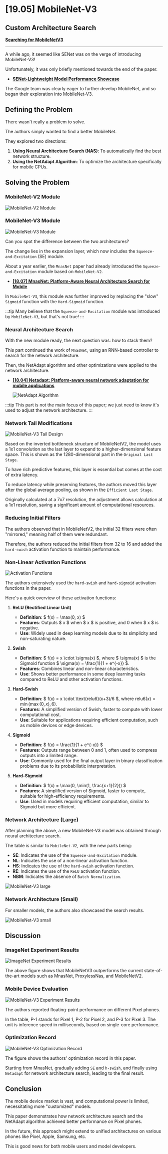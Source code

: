 # [19.05] MobileNet-V3

## Custom Architecture Search

[**Searching for MobileNetV3**](https://arxiv.org/pdf/1905.02244)

---

A while ago, it seemed like SENet was on the verge of introducing MobileNet-V3!

Unfortunately, it was only briefly mentioned towards the end of the paper.

- [**SENet-Lightweight Model Performance Showcase**](../1709-senet/index.md#results-on-lightweight-models)

The Google team was clearly eager to further develop MobileNet, and so began their exploration into MobileNet-V3.

## Defining the Problem

There wasn't really a problem to solve.

The authors simply wanted to find a better MobileNet.

They explored two directions:

1. **Using Neural Architecture Search (NAS)**: To automatically find the best network structure.
2. **Using the NetAdapt Algorithm**: To optimize the architecture specifically for mobile CPUs.

## Solving the Problem

### MobileNet-V2 Module

![MobileNet-V2 Module](./img/img2.jpg)

### MobileNet-V3 Module

![MobileNet-V3 Module](./img/img1.jpg)

Can you spot the difference between the two architectures?

The change lies in the expansion layer, which now includes the `Squeeze-and-Excitation` (SE) module.

About a year earlier, the `MnasNet` paper had already introduced the `Squeeze-and-Excitation` module based on `MobileNet-V2`.

- [**\[18.07\] MnasNet: Platform-Aware Neural Architecture Search for Mobile**](https://arxiv.org/abs/1807.11626)

In `MobileNet-V3`, this module was further improved by replacing the "slow" `Sigmoid` function with the `Hard-Sigmoid` function.

:::tip
Many believe that the `Squeeze-and-Excitation` module was introduced by `MobileNet-V3`, but that's not true!
:::

### Neural Architecture Search

With the new module ready, the next question was: how to stack them?

This part continued the work of `MnasNet`, using an RNN-based controller to search for the network architecture.

Then, the NetAdapt algorithm and other optimizations were applied to the network architecture.

- [**\[18.04\] Netadapt: Platform-aware neural network adaptation for mobile applications**](https://arxiv.org/abs/1804.03230)

  ![NetAdapt Algorithm](./img/img3.jpg)

:::tip
This part is not the main focus of this paper; we just need to know it's used to adjust the network architecture.
:::

### Network Tail Modifications

![MobileNet-V3 Tail Design](./img/img4.jpg)

Based on the inverted bottleneck structure of MobileNetV2, the model uses a 1x1 convolution as the last layer to expand to a higher-dimensional feature space. This is shown as the 1280-dimensional part in the `Original Last Stage`.

To have rich predictive features, this layer is essential but comes at the cost of extra latency.

To reduce latency while preserving features, the authors moved this layer after the global average pooling, as shown in the `Efficient Last Stage`.

Originally calculated at a 7x7 resolution, the adjustment allows calculation at a 1x1 resolution, saving a significant amount of computational resources.

### Reducing Initial Filters

The authors observed that in MobileNetV2, the initial 32 filters were often "mirrored," meaning half of them were redundant.

Therefore, the authors reduced the initial filters from 32 to 16 and added the `hard-swish` activation function to maintain performance.

### Non-Linear Activation Functions

![Activation Functions](./img/img5.jpg)

The authors extensively used the `hard-swish` and `hard-sigmoid` activation functions in the paper.

Here's a quick overview of these activation functions:

1. **ReLU (Rectified Linear Unit)**

   - **Definition**: $ f(x) = \max(0, x) $
   - **Features**: Outputs $ x $ when $ x $ is positive, and 0 when $ x $ is negative.
   - **Use**: Widely used in deep learning models due to its simplicity and non-saturating nature.

2. **Swish**

   - **Definition**: $ f(x) = x \cdot \sigma(x) $, where $ \sigma(x) $ is the Sigmoid function $ \sigma(x) = \frac{1}{1 + e^{-x}} $.
   - **Features**: Combines linear and non-linear characteristics.
   - **Use**: Shows better performance in some deep learning tasks compared to ReLU and other activation functions.

3. **Hard-Swish**

   - **Definition**: $ f(x) = x \cdot \text{relu6}(x+3)/6 $, where $\text{relu6}(x) = \min(\max(0,x), 6)$.
   - **Features**: A simplified version of Swish, faster to compute with lower computational cost.
   - **Use**: Suitable for applications requiring efficient computation, such as mobile devices or edge devices.

4. **Sigmoid**

   - **Definition**: $ f(x) = \frac{1}{1 + e^{-x}} $
   - **Features**: Outputs range between 0 and 1, often used to compress outputs into a limited range.
   - **Use**: Commonly used for the final output layer in binary classification problems due to its probabilistic interpretation.

5. **Hard-Sigmoid**

   - **Definition**: $ f(x) = \max(0, \min(1, \frac{x+1}{2})) $
   - **Features**: A simplified version of Sigmoid, faster to compute, suitable for high-efficiency requirements.
   - **Use**: Used in models requiring efficient computation, similar to Sigmoid but more efficient.

### Network Architecture (Large)

After planning the above, a new MobileNet-V3 model was obtained through neural architecture search.

The table is similar to `MobileNet-V2`, with the new parts being:

- **SE**: Indicates the use of the `Squeeze-and-Excitation` module.
- **NL**: Indicates the use of a non-linear activation function.
- **HS**: Indicates the use of the `hard-swish` activation function.
- **RE**: Indicates the use of the `ReLU` activation function.
- **NBM**: Indicates the absence of `Batch Normalization`.

![MobileNet-V3 large](./img/img6.jpg)

### Network Architecture (Small)

For smaller models, the authors also showcased the search results.

![MobileNet-V3 small](./img/img7.jpg)

## Discussion

### ImageNet Experiment Results

![ImageNet Experiment Results](./img/img9.jpg)

The above figure shows that MobileNetV3 outperforms the current state-of-the-art models such as MnasNet, ProxylessNas, and MobileNetV2.

### Mobile Device Evaluation

![MobileNet-V3 Experiment Results](./img/img8.jpg)

The authors reported floating-point performance on different Pixel phones.

In the table, P-1 stands for Pixel 1, P-2 for Pixel 2, and P-3 for Pixel 3. The unit is inference speed in milliseconds, based on single-core performance.

### Optimization Record

![MobileNet-V3 Optimization Record](./img/img10.jpg)

The figure shows the authors' optimization record in this paper.

Starting from MnasNet, gradually adding `SE` and `h-swish`, and finally using `Netadapt` for network architecture search, leading to the final result.

## Conclusion

The mobile device market is vast, and computational power is limited, necessitating more "customized" models.

This paper demonstrates how network architecture search and the NetAdapt algorithm achieved better performance on Pixel phones.

In the future, this approach might extend to unified architectures on various phones like Pixel, Apple, Samsung, etc.

This is good news for both mobile users and model developers.
